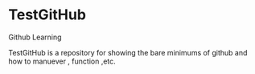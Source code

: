 TestGitHub
==========

Github Learning

TestGitHub is a repository for showing the bare minimums of github and how to manuever , function ,etc.
